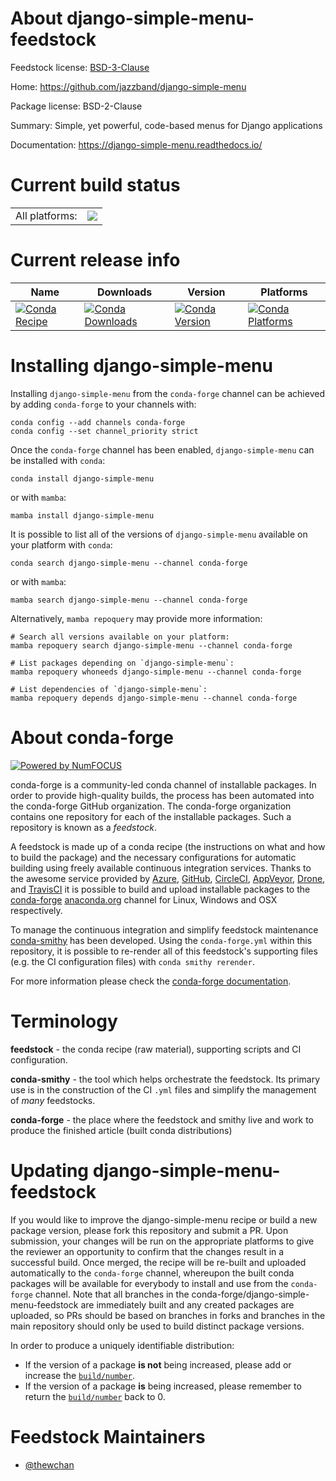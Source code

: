 About django-simple-menu-feedstock
==================================

Feedstock license: [BSD-3-Clause](https://github.com/conda-forge/django-simple-menu-feedstock/blob/main/LICENSE.txt)

Home: https://github.com/jazzband/django-simple-menu

Package license: BSD-2-Clause

Summary: Simple, yet powerful, code-based menus for Django applications

Documentation: https://django-simple-menu.readthedocs.io/

Current build status
====================


<table><tr><td>All platforms:</td>
    <td>
      <a href="https://dev.azure.com/conda-forge/feedstock-builds/_build/latest?definitionId=22393&branchName=main">
        <img src="https://dev.azure.com/conda-forge/feedstock-builds/_apis/build/status/django-simple-menu-feedstock?branchName=main">
      </a>
    </td>
  </tr>
</table>

Current release info
====================

| Name | Downloads | Version | Platforms |
| --- | --- | --- | --- |
| [![Conda Recipe](https://img.shields.io/badge/recipe-django--simple--menu-green.svg)](https://anaconda.org/conda-forge/django-simple-menu) | [![Conda Downloads](https://img.shields.io/conda/dn/conda-forge/django-simple-menu.svg)](https://anaconda.org/conda-forge/django-simple-menu) | [![Conda Version](https://img.shields.io/conda/vn/conda-forge/django-simple-menu.svg)](https://anaconda.org/conda-forge/django-simple-menu) | [![Conda Platforms](https://img.shields.io/conda/pn/conda-forge/django-simple-menu.svg)](https://anaconda.org/conda-forge/django-simple-menu) |

Installing django-simple-menu
=============================

Installing `django-simple-menu` from the `conda-forge` channel can be achieved by adding `conda-forge` to your channels with:

```
conda config --add channels conda-forge
conda config --set channel_priority strict
```

Once the `conda-forge` channel has been enabled, `django-simple-menu` can be installed with `conda`:

```
conda install django-simple-menu
```

or with `mamba`:

```
mamba install django-simple-menu
```

It is possible to list all of the versions of `django-simple-menu` available on your platform with `conda`:

```
conda search django-simple-menu --channel conda-forge
```

or with `mamba`:

```
mamba search django-simple-menu --channel conda-forge
```

Alternatively, `mamba repoquery` may provide more information:

```
# Search all versions available on your platform:
mamba repoquery search django-simple-menu --channel conda-forge

# List packages depending on `django-simple-menu`:
mamba repoquery whoneeds django-simple-menu --channel conda-forge

# List dependencies of `django-simple-menu`:
mamba repoquery depends django-simple-menu --channel conda-forge
```


About conda-forge
=================

[![Powered by
NumFOCUS](https://img.shields.io/badge/powered%20by-NumFOCUS-orange.svg?style=flat&colorA=E1523D&colorB=007D8A)](https://numfocus.org)

conda-forge is a community-led conda channel of installable packages.
In order to provide high-quality builds, the process has been automated into the
conda-forge GitHub organization. The conda-forge organization contains one repository
for each of the installable packages. Such a repository is known as a *feedstock*.

A feedstock is made up of a conda recipe (the instructions on what and how to build
the package) and the necessary configurations for automatic building using freely
available continuous integration services. Thanks to the awesome service provided by
[Azure](https://azure.microsoft.com/en-us/services/devops/), [GitHub](https://github.com/),
[CircleCI](https://circleci.com/), [AppVeyor](https://www.appveyor.com/),
[Drone](https://cloud.drone.io/welcome), and [TravisCI](https://travis-ci.com/)
it is possible to build and upload installable packages to the
[conda-forge](https://anaconda.org/conda-forge) [anaconda.org](https://anaconda.org/)
channel for Linux, Windows and OSX respectively.

To manage the continuous integration and simplify feedstock maintenance
[conda-smithy](https://github.com/conda-forge/conda-smithy) has been developed.
Using the ``conda-forge.yml`` within this repository, it is possible to re-render all of
this feedstock's supporting files (e.g. the CI configuration files) with ``conda smithy rerender``.

For more information please check the [conda-forge documentation](https://conda-forge.org/docs/).

Terminology
===========

**feedstock** - the conda recipe (raw material), supporting scripts and CI configuration.

**conda-smithy** - the tool which helps orchestrate the feedstock.
                   Its primary use is in the construction of the CI ``.yml`` files
                   and simplify the management of *many* feedstocks.

**conda-forge** - the place where the feedstock and smithy live and work to
                  produce the finished article (built conda distributions)


Updating django-simple-menu-feedstock
=====================================

If you would like to improve the django-simple-menu recipe or build a new
package version, please fork this repository and submit a PR. Upon submission,
your changes will be run on the appropriate platforms to give the reviewer an
opportunity to confirm that the changes result in a successful build. Once
merged, the recipe will be re-built and uploaded automatically to the
`conda-forge` channel, whereupon the built conda packages will be available for
everybody to install and use from the `conda-forge` channel.
Note that all branches in the conda-forge/django-simple-menu-feedstock are
immediately built and any created packages are uploaded, so PRs should be based
on branches in forks and branches in the main repository should only be used to
build distinct package versions.

In order to produce a uniquely identifiable distribution:
 * If the version of a package **is not** being increased, please add or increase
   the [``build/number``](https://docs.conda.io/projects/conda-build/en/latest/resources/define-metadata.html#build-number-and-string).
 * If the version of a package **is** being increased, please remember to return
   the [``build/number``](https://docs.conda.io/projects/conda-build/en/latest/resources/define-metadata.html#build-number-and-string)
   back to 0.

Feedstock Maintainers
=====================

* [@thewchan](https://github.com/thewchan/)

